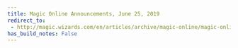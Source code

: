 ```yaml
---
title: Magic Online Announcements, June 25, 2019
redirect_to:
 - http://magic.wizards.com/en/articles/archive/magic-online/magic-online-announcements-june-25-2019
has_build_notes: False
---
```

